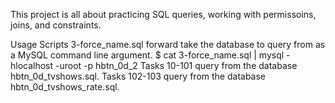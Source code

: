 This project is all about practicing SQL queries, working with permissoins, joins, and constraints.

Usage
Scripts 3-force_name.sql forward take the database to query from as a MySQL command line argument.
$ cat 3-force_name.sql | mysql -hlocalhost -uroot -p hbtn_0d_2
Tasks 10-101 query from the database hbtn_0d_tvshows.sql.
Tasks 102-103 query from the database hbtn_0d_tvshows_rate.sql.

